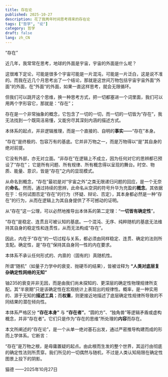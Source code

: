 ```yaml
---
title: 存在论
published: 2025-10-27
description: 花了我两年时间思考得来的存在论
tags: ["哲学", "论"]
category: 哲学
draft: false
lang: zh_CN
---
```


“存在”

近几年，我常常在思考，地球的外面是宇宙，宇宙的外面是什么呢？

这很难下定论，可能是很多个宇宙可能是一片混沌，可能是一片泛白，这是说不准的。而我在近几个月思考出了一个结论，那就是这世间万物包括宇宙宇宙外面“外面”的外面，在”外面“的外面，如果一直这样思考，就会无限循环。

但我们可以跳开这个思维，换一种思考方式，把一切都塞进一个词里面，我们可以用两个字形容它，那就是：“存在”；

存在是一个非常抽象的概念，它包含了一切的一切，而一切的一切皆为“存在”，我无法找到一个既简洁易懂，又能穷尽其深刻内涵的描述方式。

本体系的起点，并非逻辑推理，而是一个直接的、自明的**事实**——“存在”本身。

“存在”是终极的、包容万有的基底。它并非万物之一，而是万物得以“是”其自身的绝对前提。

它没有外部，亦无对立面。“非存在”在逻辑上不成立，因为任何对它的思辨都已预设了“存在”；
它是所有问题、所有规律、所有概念得以呈现的舞台。时空、物质、能量、意识，皆是“存在”之内的显现模式。

从命名到概念，“存在”最初是对“宇宙之外”之类无限递归问题的回应，是一个无奈的**命名**。然而，通过持续的思辨，此命名从空洞的符号升华为充盈的**概念**。其依据在于：任何试图否定“存在”的行为（怀疑、辩论、否定），其本身都必然是一种“存在”的行为，从而在逻辑上为其自身提供了不可撼动的证明。

从“存在”这一公理，可以必然地推导出本体系的第二定理：“**一切皆有确定性**”。

“存在”是稳定、连贯且可被认知的基底。一个混沌、无序、纯粹随机的基底无法维持其自身的稳定性和连贯性，从而无法构成“存在”。

因此，内在于“存在”的一切过程与关系，都必须由同样稳定、连贯、确定的法则所支配。确定性，是“存在”保持其自身同一性的内在要求。

本体系不承认任何形式的、内禀的（固有的）真随机性。

所谓“随机”（如量子力学中的衰变、抛硬币的结果），皆被诠释为 **“人类对底层复杂确定性网络的无知”**

铀235的衰变并非无因，而是由我们尚未探知的、更深层的确定性物理规律所支配。其“半衰期”只是该确定性在宏观统计上表现出的规律性。概率，是一种实用的、源于无知的**描述工具**；而**权重**，则更接近地描述了底层确定性规律所导致的不同结果的潜在倾向性。


本体系严格区分 **“存在本身”** 与 **“存在者”**。“圆的方”、“独角兽”等逻辑矛盾或虚构概念，并非“存在者”。它们只是作为“存在的思维”所处理的**内容**而存在。

本文所阐述的“存在论”，是一个从单一绝对基石出发，通过严密推导构建而成的形而上学体系。它断言：

“存在”是万物之根，是毋庸置疑的起点。由此根而生发的整个世界，其运行由彻底的确定性法则所贯穿。我们所见的一切偶然与随机，不过是人类认知局限在确定性图景上投下的阴影。

猫德
——2025年10月27日